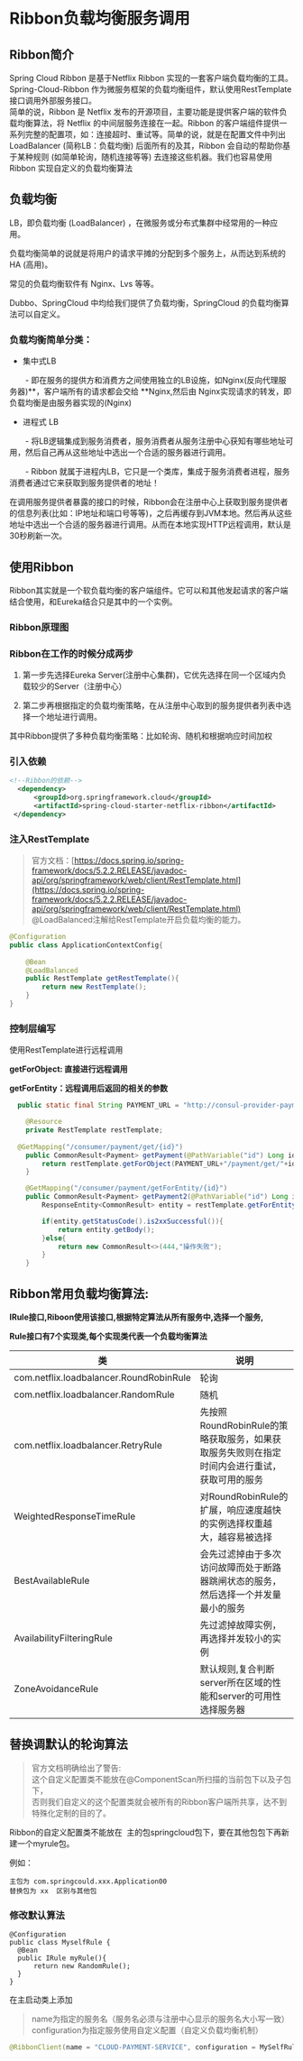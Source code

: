 # Ribbon负载均衡服务调用

## Ribbon简介

Spring Cloud Ribbon 是基于Netflix Ribbon 实现的一套客户端负载均衡的工具。<br />Spring-Cloud-Ribbon 作为微服务框架的负载均衡组件，默认使用RestTemplate接口调用外部服务接口。<br />简单的说，Ribbon 是 Netflix 发布的开源项目，主要功能是提供客户端的软件负载均衡算法，将 Netflix 的中间层服务连接在一起。Ribbon 的客户端组件提供一系列完整的配置项，如：连接超时、重试等。简单的说，就是在配置文件中列出 LoadBalancer (简称LB：负载均衡) 后面所有的及其，Ribbon 会自动的帮助你基于某种规则 (如简单轮询，随机连接等等) 去连接这些机器。我们也容易使用 Ribbon 实现自定义的负载均衡算法

## 负载均衡

LB，即负载均衡 (LoadBalancer) ，在微服务或分布式集群中经常用的一种应用。

负载均衡简单的说就是将用户的请求平摊的分配到多个服务上，从而达到系统的HA (高用)。

常见的负载均衡软件有 Nginx、Lvs 等等。

Dubbo、SpringCloud 中均给我们提供了负载均衡，SpringCloud 的负载均衡算法可以自定义。

### 负载均衡简单分类：

- 集中式LB

&ensp;&ensp;&ensp;&ensp;- 即在服务的提供方和消费方之间使用独立的LB设施，如Nginx(反向代理服务器)**，客户端所有的请求都会交给 **Nginx,然后由 Nginx实现请求的转发，即负载均衡是由服务器实现的(Nginx)

- 进程式 LB

&ensp;&ensp;&ensp;&ensp;- 将LB逻辑集成到服务消费者，服务消费者从服务注册中心获知有哪些地址可用，然后自己再从这些地址中选出一个合适的服务器进行调用。

&ensp;&ensp;&ensp;&ensp;- Ribbon 就属于进程内LB，它只是一个类库，集成于服务消费者进程，服务消费者通过它来获取到服务提供者的地址！

在调用服务提供者暴露的接口的时候，Ribbon会在注册中心上获取到服务提供者的信息列表(比如：IP地址和端口号等等)，之后再缓存到JVM本地。然后再从这些地址中选出一个合适的服务器进行调用。从而在本地实现HTTP远程调用，默认是30秒刷新一次。

## 使用Ribbon

Ribbon其实就是一个软负载均衡的客户端组件。它可以和其他发起请求的客户端结合使用，和Eureka结合只是其中的一个实例。

### Ribbon原理图



### Ribbon在工作的时候分成两步

1. 第一步先选择Eureka Server(注册中心集群)，它优先选择在同一个区域内负载较少的Server（注册中心）

2. 第二步再根据指定的负载均衡策略，在从注册中心取到的服务提供者列表中选择一个地址进行调用。

其中Ribbon提供了多种负载均衡策略：比如轮询、随机和根据响应时间加权

### 引入依赖

```xml
<!--Ribbon的依赖-->
  <dependency>
      <groupId>org.springframework.cloud</groupId>
      <artifactId>spring-cloud-starter-netflix-ribbon</artifactId>
 </dependency>
```


### 注入RestTemplate

> 官方文档：[https://docs.spring.io/spring-framework/docs/5.2.2.RELEASE/javadoc-api/org/springframework/web/client/RestTemplate.html](https://docs.spring.io/spring-framework/docs/5.2.2.RELEASE/javadoc-api/org/springframework/web/client/RestTemplate.html)<br />@LoadBalanced注解给RestTemplate开启负载均衡的能力。


```java
@Configuration
public class ApplicationContextConfig{
    
    @Bean
    @LoadBalanced
    public RestTemplate getRestTemplate(){
        return new RestTemplate();
    }
}
```


### 控制层编写

使用RestTemplate进行远程调用

**getForObject: 直接进行远程调用** 

**getForEntity：远程调用后返回的相关的参数** 

```java
  public static final String PAYMENT_URL = "http://consul-provider-payment";

    @Resource
    private RestTemplate restTemplate;
  
  @GetMapping("/consumer/payment/get/{id}")
    public CommonResult<Payment> getPayment(@PathVariable("id") Long id){
        return restTemplate.getForObject(PAYMENT_URL+"/payment/get/"+id,CommonResult.class);
    }

    @GetMapping("/consumer/payment/getForEntity/{id}")
    public CommonResult<Payment> getPayment2(@PathVariable("id") Long id){
        ResponseEntity<CommonResult> entity = restTemplate.getForEntity(PAYMENT_URL+"/payment/get/"+id,CommonResult.class);

        if(entity.getStatusCode().is2xxSuccessful()){
            return entity.getBody();
        }else{
            return new CommonResult<>(444,"操作失败");
        }
    }
```


## Ribbon常用负载均衡算法:

**IRule接口,Riboon使用该接口,根据特定算法从所有服务中,选择一个服务,** 

**Rule接口有7个实现类,每个实现类代表一个负载均衡算法** 

|类|说明|
|---|---|
|com.netflix.loadbalancer.RoundRobinRule|轮询|
|com.netflix.loadbalancer.RandomRule|随机|
|com.netflix.loadbalancer.RetryRule|先按照RoundRobinRule的策略获取服务，如果获取服务失败则在指定时间内会进行重试，获取可用的服务|
|WeightedResponseTimeRule|对RoundRobinRule的扩展，响应速度越快的实例选择权重越大，越容易被选择|
|BestAvailableRule|会先过滤掉由于多次访问故障而处于断路器跳闸状态的服务，然后选择一个并发量最小的服务|
|AvailabilityFilteringRule|先过滤掉故障实例，再选择并发较小的实例|
|ZoneAvoidanceRule|默认规则,复合判断server所在区域的性能和server的可用性选择服务器|



## 替换调默认的轮询算法

> 官方文档明确给出了警告:<br />这个自定义配置类不能放在@ComponentScan所扫描的当前包下以及子包下，<br />否则我们自定义的这个配置类就会被所有的Ribbon客户端所共享，达不到特殊化定制的目的了。


Ribbon的自定义配置类不能放在  主的包springcloud包下，要在其他包包下再新建一个myrule包。

例如：

```纯文本
主包为 com.springcould.xxx.Application00
替换包为 xx  区别与其他包
```


### 修改默认算法

```纯文本
@Configuration
public class MyselfRule {
  @Bean
  public IRule myRule(){
      return new RandomRule();
  }
}
```


在主启动类上添加

> name为指定的服务名（服务名必须与注册中心显示的服务名大小写一致）<br />configuration为指定服务使用自定义配置（自定义负载均衡机制）


```java
@RibbonClient(name = "CLOUD-PAYMENT-SERVICE", configuration = MySelfRule.class)
```

